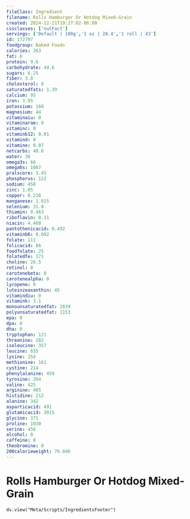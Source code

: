 ```yaml
---
fileClass: Ingredient
filename: Rolls Hamburger Or Hotdog Mixed-Grain
created: 2024-12-21T19:27:02-06:00
cssclasses: ['nutFact']
servings: ['Default | 100g','1 oz | 28.4','1 roll | 43']
id: 172797
foodgroup: Baked Foods
calories: 263
fat: 6
protein: 9.6
carbohydrate: 44.6
sugars: 6.25
fiber: 3.8
cholesterol: 0
saturatedfats: 1.39
calcium: 95
iron: 3.95
potassium: 160
magnesium: 44
vitaminaiu: 0
vitaminarae: 0
vitaminc: 0
vitaminb12: 0.01
vitamind: 0
vitamine: 0.07
netcarbs: 40.8
water: 38
omega3s: 66
omega6s: 1087
pralscore: 3.45
phosphorus: 122
sodium: 458
zinc: 1.05
copper: 0.216
manganese: 1.015
selenium: 31.8
thiamin: 0.463
riboflavin: 0.31
niacin: 4.468
pantothenicacid: 0.492
vitaminb6: 0.092
folate: 111
folicacid: 86
foodfolate: 25
folatedfe: 171
choline: 26.5
retinol: 0
carotenebeta: 0
carotenealpha: 0
lycopene: 0
luteinzeaxanthin: 45
vitamindiu: 0
vitamink: 3.1
monounsaturatedfat: 2839
polyunsaturatedfat: 1153
epa: 0
dpa: 0
dha: 0
tryptophan: 121
threonine: 282
isoleucine: 357
leucine: 655
lysine: 254
methionine: 161
cystine: 214
phenylalanine: 459
tyrosine: 264
valine: 425
arginine: 405
histidine: 212
alanine: 342
asparticacid: 491
glutamicacid: 3015
glycine: 371
proline: 1030
serine: 458
alcohol: 0
caffeine: 0
theobromine: 0
200calorieweight: 76.046
---
```


# Rolls Hamburger Or Hotdog Mixed-Grain

```dataviewjs
dv.view("Meta/Scripts/IngredientsFooter")
```